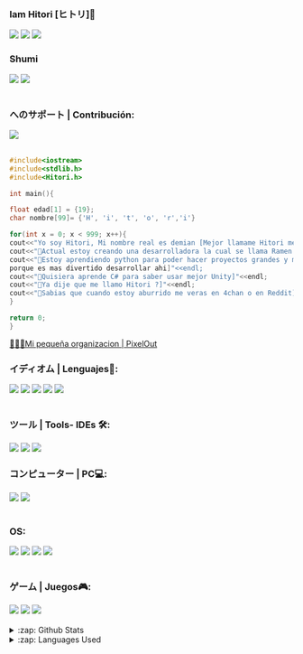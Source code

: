 ### Iam Hitori [ヒトリ]👋
[<img src="https://img.shields.io/badge/Twitter-1DA1F2?style=for-the-badge&logo=twitter&logoColor=white">](https://twitter.com//Hitori32Gb)
[<img src="https://img.shields.io/badge/Reddit-FF4500?style=for-the-badge&logo=reddit&logoColor=white">](https://www.reddit.com/user/HitoriUwU)
[<img src="https://img.shields.io/badge/Discord-7289DA?style=for-the-badge&logo=discord&logoColor=white">]()

### Shumi
<div display="flex">
  <img src="https://img.shields.io/badge/Crunchyroll-F47521?style=for-the-badge&logo=crunchyroll&logoColor=white">
  <img src="https://img.shields.io/badge/Twitch-9146FF?style=for-the-badge&logo=twitch&logoColor=white">
</div>
<br/>

### へのサポート | Contribución:
<div display="flex">
  <img src="https://img.shields.io/badge/Ko--fi-F16061?style=for-the-badge&logo=ko-fi&logoColor=white">
</div>
<br/>


```C++
#include<iostream>
#include<stdlib.h>
#include<Hitori.h>

int main(){

float edad[1] = {19};
char nombre[99]= {'H', 'i', 't', 'o', 'r','i'}

for(int x = 0; x < 999; x++){
cout<<"Yo soy Hitori, Mi nombre real es demian [Mejor llamame Hitori me gusta mas UwU]"<<nombre<<endl;
cout<<"🌸Actual estoy creando una desarrolladora la cual se llama Ramen de Hitori]"<<endl;
cout<<"🌸Estoy aprendiendo python para poder hacer proyectos grandes y mas complejos, aunque utilizo mas C++ 
porque es mas divertido desarrollar ahi]"<<endl;
cout<<"🌸Quisiera aprende C# para saber usar mejor Unity]"<<endl;
cout<<"🌸Ya dije que me llamo Hitori ?]"<<endl;
cout<<"🌸Sabias que cuando estoy aburrido me veras en 4chan o en Reddit]"<<endl;
}

return 0;
}
```

<a href="https://github.com/PixelOutStudio">🖤🌸🍜Mi pequeña organizacion | PixelOut</a>
<br/>

### イディオム | Lenguajes📓:
<div display="flex">
  <img src="https://img.shields.io/badge/Python-3776AB?style=for-the-badge&logo=python&logoColor=white">
  <img src="https://img.shields.io/badge/C%2B%2B-00599C?style=for-the-badge&logo=c%2B%2B&logoColor=white">
  <img src="https://img.shields.io/badge/JavaScript-323330?style=for-the-badge&logo=javascript&logoColor=F7DF1E">
  <img src="https://img.shields.io/badge/HTML5-E34F26?style=for-the-badge&logo=html5&logoColor=white">
  <img src="https://img.shields.io/badge/CSS3-1572B6?style=for-the-badge&logo=css3&logoColor=white">
</div>
<br/>

### ツール | Tools- IDEs 🛠:
<div display="flex">
   <img src="https://img.shields.io/badge/Visual_Studio_Code-0078D4?style=for-the-badge&logo=visual%20studio%20code&logoColor=white">
   <img src="https://img.shields.io/badge/Visual_Studio-5C2D91?style=for-the-badge&logo=visual%20studio&logoColor=white">
   <img src="https://img.shields.io/badge/PyCharm-000000.svg?&style=for-the-badge&logo=PyCharm&logoColor=white">
</div
<br/>

### コンピューター | PC💻:
<div display="flex">
  <img src="https://img.shields.io/badge/AMD-Ryzen_5_5600-ED1C24?style=for-the-badge&logo=amd&logoColor=white">
  <img src="https://img.shields.io/badge/AMD-Radeon_RX_6600-ED1C24?style=for-the-badge&logo=amd&logoColor=white">
</div>
<br/>
  
### OS:
<div display="flex">
  <img src="https://img.shields.io/badge/Windows-0078D6?style=for-the-badge&logo=windows&logoColor=white" />
  <img src="https://img.shields.io/badge/kali_linux-35BF5C?style=for-the-badge&logo=kali-linux&logoColor=white" />
  <img src="https://img.shields.io/badge/Arch_Linux-1793D1?style=for-the-badge&logo=arch-linux&logoColor=white" />
  <img src="https://img.shields.io/badge/Debian-1793D1?style=for-the-badge&logo=debian&logoColor=white" />
</div>
<br/>


### ゲーム | Juegos🎮:
<div display="flex">
  <img src="https://img.shields.io/badge/PlayStation-003791?style=for-the-badge&logo=playstation&logoColor=white" />
  <img src="https://img.shields.io/badge/Xbox-107C10?style=for-the-badge&logo=xbox&logoColor=white"/>
  <img src="https://img.shields.io/badge/Nintendo_Switch_Lite-E60012?style=for-the-badge&logo=nintendo-switch&logoColor=white">
</div>
<br>

<details>
  <summary>:zap: Github Stats</summary>
  <img src="https://github-readme-stats.vercel.app/api?username=IamHitori&&show_icons=true&title_color=222222&icon_color=03A87C&text_color=333333&bg_color=ffffff">
</details>

<details>
  <summary>:zap: Languages Used</summary>
  <img src="https://github-readme-stats.vercel.app/api/top-langs/?username=IamHitori&layout=compact&bg_color=ffffff&text_color=333333">
</details>
